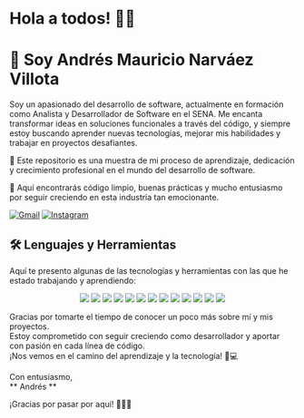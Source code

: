 <!-- Saludo -->
# Hola a todos! :wave::smiley:

<!-- Introduction -->
# 👋 Soy Andrés Mauricio Narváez Villota

Soy un apasionado del desarrollo de software, actualmente en formación como Analista y Desarrollador de Software en el SENA. Me encanta transformar ideas en soluciones funcionales a través del código, y siempre estoy buscando aprender nuevas tecnologías, mejorar mis habilidades y trabajar en proyectos desafiantes.

🚀 Este repositorio es una muestra de mi proceso de aprendizaje, dedicación y crecimiento profesional en el mundo del desarrollo de software.

🔧 Aquí encontrarás código limpio, buenas prácticas y mucho entusiasmo por seguir creciendo en esta industria tan emocionante.

<!-- Contactos -->
[![Gmail](https://img.shields.io/badge/-joykishan120-c14438?style=flat&logo=Gmail&logoColor=white)](mailto:joykishan120@gmail.com)
[![Instagram](https://img.shields.io/badge/-joykishan_sharma-c13584?style=flat&labelColor=c13584&logo=instagram&logoColor=white)](https://www.instagram.com/joykishan_sharma)

<!-- Lenguajes y Herramientas -->
## 🛠️ Lenguajes y Herramientas

Aquí te presento algunas de las tecnologías y herramientas con las que he estado trabajando y aprendiendo:

<p align="center">
  <!-- Backend & Frameworks -->
  <img src="https://img.shields.io/badge/Laravel-F05340?style=for-the-badge&logo=laravel&logoColor=white" />
  <img src="https://img.shields.io/badge/PHP-777BB4?style=for-the-badge&logo=php&logoColor=white" />
  <img src="https://img.shields.io/badge/MySQL-4479A1?style=for-the-badge&logo=mysql&logoColor=white" />
  <img src="https://img.shields.io/badge/Oracle-F80000?style=for-the-badge&logo=oracle&logoColor=white" />
  
  <!-- Frontend -->
  <img src="https://img.shields.io/badge/HTML5-E34F26?style=for-the-badge&logo=html5&logoColor=white" />
  <img src="https://img.shields.io/badge/CSS3-1572B6?style=for-the-badge&logo=css3&logoColor=white" />
  <img src="https://img.shields.io/badge/JavaScript-F7DF1E?style=for-the-badge&logo=javascript&logoColor=black" />
  
  <!-- Mobile -->
  <img src="https://img.shields.io/badge/Flutter-02569B?style=for-the-badge&logo=flutter&logoColor=white" />
  <img src="https://img.shields.io/badge/Dart-0175C2?style=for-the-badge&logo=dart&logoColor=white" />
  
  <!-- General & Otros -->
  <img src="https://img.shields.io/badge/Python-3776AB?style=for-the-badge&logo=python&logoColor=white" />
  <img src="https://img.shields.io/badge/Testing-000000?style=for-the-badge&logo=testing-library&logoColor=white" />
  <img src="https://img.shields.io/badge/Documentación-007ACC?style=for-the-badge&logo=readthedocs&logoColor=white" />
  <img src="https://img.shields.io/badge/Calidad-4CAF50?style=for-the-badge&logo=codefactor&logoColor=white" />
</p>

<!-- Despedida -->
Gracias por tomarte el tiempo de conocer un poco más sobre mí y mis proyectos.  
Estoy comprometido con seguir creciendo como desarrollador y aportar con pasión en cada línea de código.  
¡Nos vemos en el camino del aprendizaje y la tecnología! 🚀💻

Con entusiasmo,  
** Andrés **

¡Gracias por pasar por aquí! 👨‍💻💡

